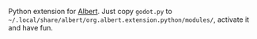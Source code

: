 Python extension for [Albert](https://albertlauncher.github.io/).
Just copy `godot.py` to `~/.local/share/albert/org.albert.extension.python/modules/`, activate it and have fun.
